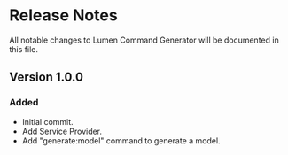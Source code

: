 # Release Notes

All notable changes to Lumen Command Generator will be documented in this file.

## Version 1.0.0

### Added
- Initial commit.
- Add Service Provider.
- Add "generate:model" command to generate a model.